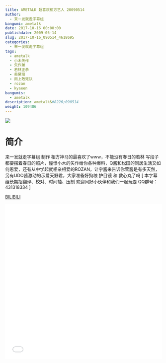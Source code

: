 ```yaml
---
title: AMETALK 超喜欢相方艺人 20090514
author: 
  - 来一发就走字幕组
bangumi: ametalk
date: 2017-10-16 00:00:00
publishdate: 2009-05-14
slug: 2017-10-16_090514_4618695
categories: 
  - 来一发就走字幕组
tags: 
  - ametalk
  - 小木矢作
  - 矢作兼
  - 若林正恭
  - 奥黛丽
  - 雨上敢死队
  - rozan
  - kyaeen
bangumis: 
  - ametalk
description: ametalk&#8226;090514
weight: 109486
---
```


![](https://i.imgur.com/QXpTE5J.jpg)

# 简介  
来一发就走字幕组 制作 相方神马的最喜欢了www，不能没有春日的若林 写段子都要摆着春日的照片，憧憬小木的矢作给你各种爆料，Q酱和松田的同居生活又如何恩爱，还有从中学起就相亲相爱的ROZAN，让宇酱来告诉你菅酱是有多天然，另有UDO酱激动的示爱天野君，大家准备好狗粮 护目镜 和 救心丸了吗 [ 本字幕组长期招翻译、校对、时间轴、压制 欢迎同好小伙伴和我们一起玩耍 QQ群号：431318334 ]

  [BILIBILI](https://www.bilibili.com/video/av4618695/)


<div class="vcontainer">  <iframe class='video' src="//www.bilibili.com/blackboard/player.html?cid=7491978&aid=4618695" width="100%" height="500" frameborder="0" allowfullscreen="allowfullscreen"></iframe></div>
